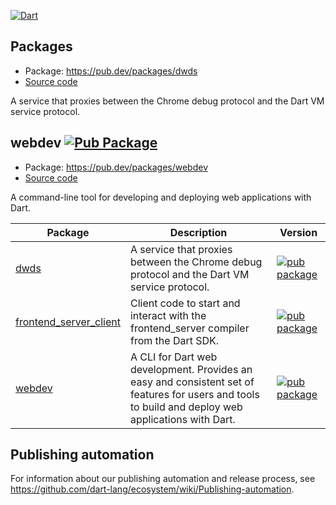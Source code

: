 [![Dart](https://github.com/dart-lang/webdev/workflows/Dart%20CI/badge.svg)](https://github.com/dart-lang/webdev/actions?query=workflow%3A%22Dart+CI%22+branch%3Amaster)

## Packages

- Package: https://pub.dev/packages/dwds
- [Source code](dwds)

A service that proxies between the Chrome debug protocol and the Dart VM service
protocol.

## webdev [![Pub Package](https://img.shields.io/pub/v/webdev.svg)](https://pub.dev/packages/webdev)

- Package: https://pub.dev/packages/webdev
- [Source code](webdev)

A command-line tool for developing and deploying web applications with Dart.

| Package | Description | Version |
|---|---|---|
| [dwds](dwds/) | A service that proxies between the Chrome debug protocol and the Dart VM service protocol. | [![pub package](https://img.shields.io/pub/v/dwds.svg)](https://pub.dev/packages/dwds) |
| [frontend_server_client](frontend_server_client/) | Client code to start and interact with the frontend_server compiler from the Dart SDK. | [![pub package](https://img.shields.io/pub/v/frontend_server_client.svg)](https://pub.dev/packages/frontend_server_client) |
| [webdev](webdev/) | A CLI for Dart web development. Provides an easy and consistent set of features for users and tools to build and deploy web applications with Dart. | [![pub package](https://img.shields.io/pub/v/webdev.svg)](https://pub.dev/packages/webdev) |

## Publishing automation

For information about our publishing automation and release process, see
https://github.com/dart-lang/ecosystem/wiki/Publishing-automation.
